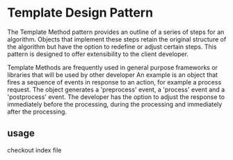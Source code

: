 # Template Design Pattern

The Template Method pattern provides an outline of a series of steps for an algorithm. Objects that implement these steps retain the original structure of the algorithm but have the option to redefine or adjust certain steps. This pattern is designed to offer extensibility to the client developer.

Template Methods are frequently used in general purpose frameworks or libraries that will be used by other developer An example is an object that fires a sequence of events in response to an action, for example a process request. The object generates a 'preprocess' event, a 'process' event and a 'postprocess' event. The developer has the option to adjust the response to immediately before the processing, during the processing and immediately after the processing.

## usage

checkout index file
